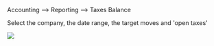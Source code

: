 Accounting --\> Reporting --\> Taxes Balance

Select the company, the date range, the target moves and 'open taxes'

![](/account_tax_balance/static/description/tax_balance.png)
